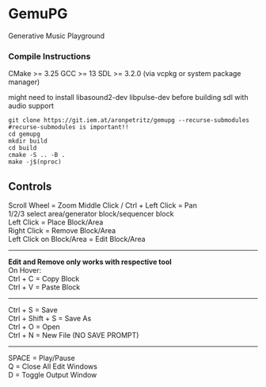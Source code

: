 # GemuPG

Generative Music Playground

### Compile Instructions
CMake >= 3.25
GCC >= 13
SDL >= 3.2.0 (via vcpkg or system package manager)

might need to install libasound2-dev libpulse-dev before building sdl with audio support

```
git clone https://git.iem.at/aronpetritz/gemupg --recurse-submodules #recurse-submodules is important!!
cd gemupg
mkdir build
cd build
cmake -S .. -B .
make -j$(nproc)
```

## Controls
Scroll Wheel = Zoom
Middle Click / Ctrl + Left Click = Pan\
1/2/3 select area/generator block/sequencer block\
Left Click = Place Block/Area\
Right Click = Remove Block/Area\
Left Click on Block/Area = Edit Block/Area

----------------------------
**Edit and Remove only works with respective tool**\
On Hover:\
Ctrl + C = Copy Block\
Ctrl + V = Paste Block

----------------------------
Ctrl + S = Save\
Ctrl + Shift + S = Save As\
Ctrl + O = Open\
Ctrl + N = New File (NO SAVE PROMPT)

----------------------------
SPACE = Play/Pause\
Q = Close All Edit Windows\
D = Toggle Output Window